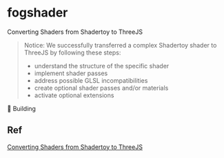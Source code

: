 # fogshader
Converting Shaders from Shadertoy to ThreeJS 

> Notice: We successfully transferred a complex Shadertoy shader to ThreeJS by following these steps:
>
> - understand the structure of the specific shader
> - implement shader passes
> - address possible GLSL incompatibilities
> - create optional shader passes and/or materials
> - activate optional extensions

:construction: Building



## Ref

[Converting Shaders from Shadertoy to ThreeJS](https://hackernoon.com/converting-shaders-from-shadertoy-to-threejs-fe17480ed5c6)

